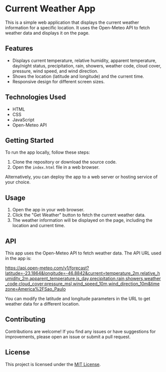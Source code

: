 # Current Weather App

This is a simple web application that displays the current weather information for a specific location. It uses the Open-Meteo API to fetch weather data and displays it on the page.

## Features

- Displays current temperature, relative humidity, apparent temperature, day/night status, precipitation, rain, showers, weather code, cloud cover, pressure, wind speed, and wind direction.
- Shows the location (latitude and longitude) and the current time.
- Responsive design for different screen sizes.

## Technologies Used

- HTML
- CSS
- JavaScript
- Open-Meteo API

## Getting Started

To run the app locally, follow these steps:

1. Clone the repository or download the source code.
2. Open the `index.html` file in a web browser.

Alternatively, you can deploy the app to a web server or hosting service of your choice.

## Usage

1. Open the app in your web browser.
2. Click the "Get Weather" button to fetch the current weather data.
3. The weather information will be displayed on the page, including the location and current time.

## API

This app uses the Open-Meteo API to fetch weather data. The API URL used in the app is:

https://api.open-meteo.com/v1/forecast?latitude=-23.1864&longitude=-46.8842&current=temperature_2m,relative_humidity_2m,apparent_temperature,is_day,precipitation,rain,showers,weather_code,cloud_cover,pressure_msl,wind_speed_10m,wind_direction_10m&timezone=America%2FSao_Paulo


You can modify the latitude and longitude parameters in the URL to get weather data for a different location.

## Contributing

Contributions are welcome! If you find any issues or have suggestions for improvements, please open an issue or submit a pull request.

## License

This project is licensed under the [MIT License](LICENSE).


